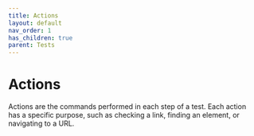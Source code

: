 ```yaml
---
title: Actions
layout: default
nav_order: 1
has_children: true
parent: Tests
---
```


# Actions

Actions are the commands performed in each step of a test. Each action has a specific purpose, such as checking a link, finding an element, or navigating to a URL.